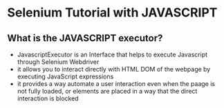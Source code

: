 # Selenium Tutorial with JAVASCRIPT

## What is the JAVASCRIPT executor?

- JavascriptExecutor is an Interface that helps to execute Javascript through Selenium Webdriver
- it allows you to interact directly with HTML DOM of the webpage by executing JavaScript expressions
- it provides a way automate a user interaction even when the paage is not fully loaded, or elements are placed in a way that the direct interaction is blocked
